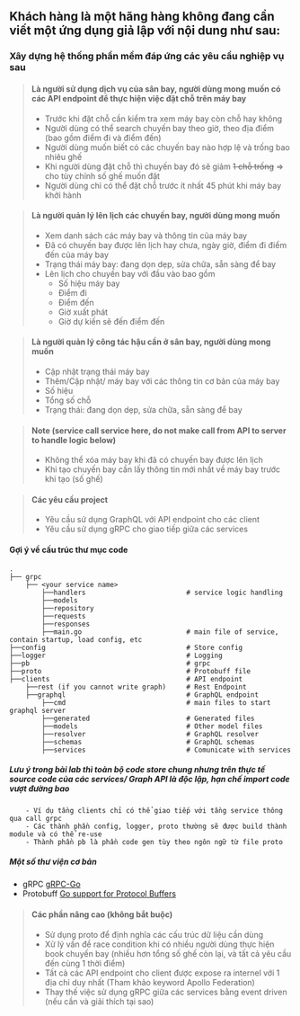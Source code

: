 ## Khách hàng là một hãng hàng không đang cần viết một ứng dụng giả lập với nội dung như sau:

### Xây dựng hệ thống phần mềm đáp ứng các yêu cầu nghiệp vụ sau
> #### Là người sử dụng dịch vụ của sân bay, người dùng mong muốn có các API endpoint để thực hiện việc đặt chỗ trên máy bay
> - Trước khi đặt chỗ cần kiểm tra xem máy bay còn chỗ hay không
> - Người dùng có thể search chuyến bay theo giờ, theo địa điểm (bao gồm điểm đi và điểm đến)
> - Người dùng muốn biết có các chuyến bay nào hợp lệ và trống bao nhiêu ghế
> - Khi người dùng đặt chỗ thì chuyến bay đó sẽ giảm ~~1 chỗ trống~~ => cho tùy chỉnh số ghế muốn đặt
> - Người dùng chỉ có thể đặt chỗ trước ít nhất 45 phút khi máy bay khởi hành

> #### Là người quản lý lên lịch các chuyến bay, người dùng mong muốn
> - Xem danh sách các máy bay và thông tin của máy bay
> - Đã có chuyến bay được lên lịch hay chưa, ngày giờ, điểm đi điểm đến của máy bay
> - Trạng thái máy bay: đang dọn dẹp, sửa chữa, sẵn sàng để bay
> - Lên lịch cho chuyến bay với đầu vào bao gồm
>   - Số hiệu máy bay
>   - Điểm đi
>   - Điểm đến
>   - Giờ xuất phát
>   - Giờ dự kiến sẽ đến điểm đến

> #### Là người quản lý công tác hậu cần ở sân bay, người dùng mong muốn
> - Cập nhật trạng thái máy bay
> - Thêm/Cập nhật/ máy bay với các thông tin cơ bản của máy bay
> - Số hiệu
> - Tổng số chỗ
> - Trạng thái: đang dọn dẹp, sửa chữa, sẵn sàng để bay

> #### Note (service call service here, do not make call from API to server to handle logic below)
> - Không thể xóa máy bay khi đã có chuyến bay được lên lịch
> - Khi tạo chuyến bay cần lấy thông tin mới nhất về máy bay trước khi tạo (số ghế)

> #### Các yêu cầu project
> - Yêu cầu sử dụng GraphQL với API endpoint cho các client
> - Yêu cầu sử dụng gRPC cho giao tiếp giữa các services
#### Gợi ý về cấu trúc thư mục code

```
.
├── grpc
    ├── <your service name>
        ├──handlers                         # service logic handling
        ├──models
        ├──repository
        ├──requests
        ├──responses
        ├──main.go                          # main file of service, contain startup, load config, etc
├──config                                   # Store config
├──logger                                   # Logging
├──pb                                       # grpc
├──proto                                    # Protobuff file
├──clients                                  # API endpoint
    ├──rest (if you cannot write graph)     # Rest Endpoint
    ├──graphql                              # GraphQL endpoint
        ├──cmd                              # main files to start graphql server
        ├──generated                        # Generated files
        ├──models                           # Other model files
        ├──resolver                         # GraphQL resolver
        ├──schemas                          # GraphQL schemas
        ├──services                         # Comunicate with services

```

##### Lưu ý trong bài lab thì toàn bộ code store chung nhưng trên thực tế source code của các services/ Graph API là độc lập, hạn chế import code vượt đường bao
        - Ví dụ tầng clients chỉ có thể giao tiếp với tầng service thông qua call grpc
        - Các thành phần config, logger, proto thường sẽ được build thành module và có thể re-use
        - Thành phần pb là phần code gen tùy theo ngôn ngữ từ file proto
##### Một số thư viện cơ bản
- gRPC [gRPC-Go](https://pkg.go.dev/google.golang.org/grpc)
- Protobuff [Go support for Protocol Buffers](https://pkg.go.dev/google.golang.org/protobuf)


> #### Các phần nâng cao (không bắt buộc)
> - Sử dụng proto để định nghĩa các cấu trúc dữ liệu cần dùng
> - Xử lý vấn đề race condition khi có nhiều người dùng thực hiện book chuyến bay (nhiều hơn tổng số ghế còn lại, và tất cả yêu cầu đến cùng 1 thời điểm)
> - Tất cả các API endpoint cho client được expose ra internel với 1 địa chỉ duy nhất (Tham khảo keyword Apollo Federation)
> - Thay thế việc sử dụng gRPC giữa các services bằng event driven (nếu cần và giải thích tại sao)
